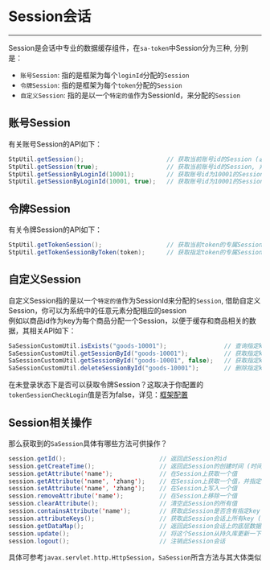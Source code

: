 # Session会话
--- 

Session是会话中专业的数据缓存组件，在`sa-token`中Session分为三种, 分别是：
- `账号Session`: 指的是框架为每个`loginId`分配的`Session` 
- `令牌Session`: 指的是框架为每个`token`分配的`Session` 
- `自定义Session`: 指的是以一个`特定的值`作为SessionId，来分配的`Session` 


## 账号Session
有关账号Session的API如下：
``` java
StpUtil.getSession();                       // 获取当前账号id的Session (必须是登录后才能调用)
StpUtil.getSession(true);                   // 获取当前账号id的Session, 并决定在Session尚未创建时，是否新建并返回
StpUtil.getSessionByLoginId(10001);         // 获取账号id为10001的Session
StpUtil.getSessionByLoginId(10001, true);   // 获取账号id为10001的Session, 并决定在Session尚未创建时，是否新建并返回
```


## 令牌Session
有关令牌Session的API如下：
``` java
StpUtil.getTokenSession();                  // 获取当前token的专属Session 
StpUtil.getTokenSessionByToken(token);      // 获取指定token的专属Session 
```


## 自定义Session
自定义Session指的是以一个`特定的值`作为SessionId来分配的`Session`, 借助自定义Session，你可以为系统中的任意元素分配相应的session<br>
例如以商品id作为key为每个商品分配一个Session，以便于缓存和商品相关的数据，其相关API如下：
``` java
SaSessionCustomUtil.isExists("goods-10001");                // 查询指定key的Session是否存在
SaSessionCustomUtil.getSessionById("goods-10001");          // 获取指定key的Session，如果没有，则新建并返回  
SaSessionCustomUtil.getSessionById("goods-10001", false);   // 获取指定key的Session，如果没有，第二个参数决定是否新建并返回  
SaSessionCustomUtil.deleteSessionById("goods-10001");       // 删除指定key的Session
```
在未登录状态下是否可以获取令牌Session？这取决于你配置的`tokenSessionCheckLogin`值是否为false，详见：[框架配置](/use/config?id=所有可配置项)


## Session相关操作
那么获取到的`SaSession`具体有哪些方法可供操作？
``` java
session.getId();                          // 返回此Session的id 
session.getCreateTime();                  // 返回此Session的创建时间 (时间戳) 
session.getAttribute('name');             // 在Session上获取一个值 
session.getAttribute('name', 'zhang');    // 在Session上获取一个值，并指定取不到值时返回的默认值
session.setAttribute('name', 'zhang');    // 在Session上写入一个值 
session.removeAttribute('name');          // 在Session上移除一个值 
session.clearAttribute();                 // 清空此Session的所有值 
session.containsAttribute('name');        // 获取此Session是否含有指定key (返回true或false)
session.attributeKeys();                  // 获取此Session会话上所有key (返回Set<String>)
session.getDataMap();                     // 返回此Session会话上的底层数据对象（如果更新map里的值，请调用session.update()方法避免数据过时）
session.update();                         // 将这个Session从持久库更新一下
session.logout();                         // 注销此Session会话
```
具体可参考`javax.servlet.http.HttpSession`，`SaSession`所含方法与其大体类似


